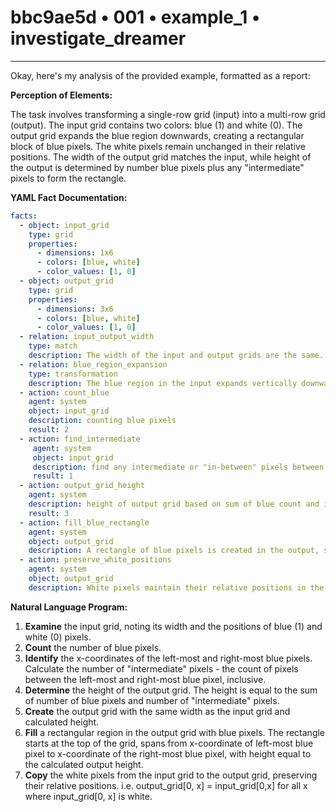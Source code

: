 # bbc9ae5d • 001 • example_1 • investigate_dreamer

---
Okay, here's my analysis of the provided example, formatted as a report:

**Perception of Elements:**

The task involves transforming a single-row grid (input) into a multi-row grid (output). The input grid contains two colors: blue (1) and white (0). The output grid expands the blue region downwards, creating a rectangular block of blue pixels. The white pixels remain unchanged in their relative positions. The width of the output grid matches the input, while height of the output is determined by number blue pixels plus any "intermediate" pixels to form the rectangle.

**YAML Fact Documentation:**



```yaml
facts:
  - object: input_grid
    type: grid
    properties:
      - dimensions: 1x6
      - colors: [blue, white]
      - color_values: [1, 0]
  - object: output_grid
    type: grid
    properties:
      - dimensions: 3x6
      - colors: [blue, white]
      - color_values: [1, 0]
  - relation: input_output_width
    type: match
    description: The width of the input and output grids are the same.
  - relation: blue_region_expansion
    type: transformation
    description: The blue region in the input expands vertically downwards in the output.
  - action: count_blue
    agent: system
    object: input_grid
    description: counting blue pixels
    result: 2
  - action: find_intermediate
     agent: system
     object: input_grid
     description: find any intermediate or "in-between" pixels between furthest blue pixels
     result: 1
  - action: output_grid_height
    agent: system
    description: height of output grid based on sum of blue count and intermediates
    result: 3
  - action: fill_blue_rectangle
    agent: system
    object: output_grid
    description: A rectangle of blue pixels is created in the output, starting from the top-leftmost blue pixel in the input.
  - action: preserve_white_positions
    agent: system
    object: output_grid
    description: White pixels maintain their relative positions in the output grid.
```



**Natural Language Program:**

1.  **Examine** the input grid, noting its width and the positions of blue (1) and white (0) pixels.
2.  **Count** the number of blue pixels.
3.  **Identify** the x-coordinates of the left-most and right-most blue pixels. Calculate the number of "intermediate" pixels - the count of pixels between the left-most and right-most blue pixel, inclusive.
4.  **Determine** the height of the output grid. The height is equal to the sum of number of blue pixels and number of "intermediate" pixels.
5.  **Create** the output grid with the same width as the input grid and calculated height.
6.  **Fill** a rectangular region in the output grid with blue pixels. The rectangle starts at the top of the grid, spans from x-coordinate of left-most blue pixel to x-coordinate of the right-most blue pixel, with height equal to the calculated output height.
7.  **Copy** the white pixels from the input grid to the output grid, preserving their relative positions. i.e. output\_grid\[0, x] = input\_grid\[0,x] for all x where input\_grid\[0, x] is white.

